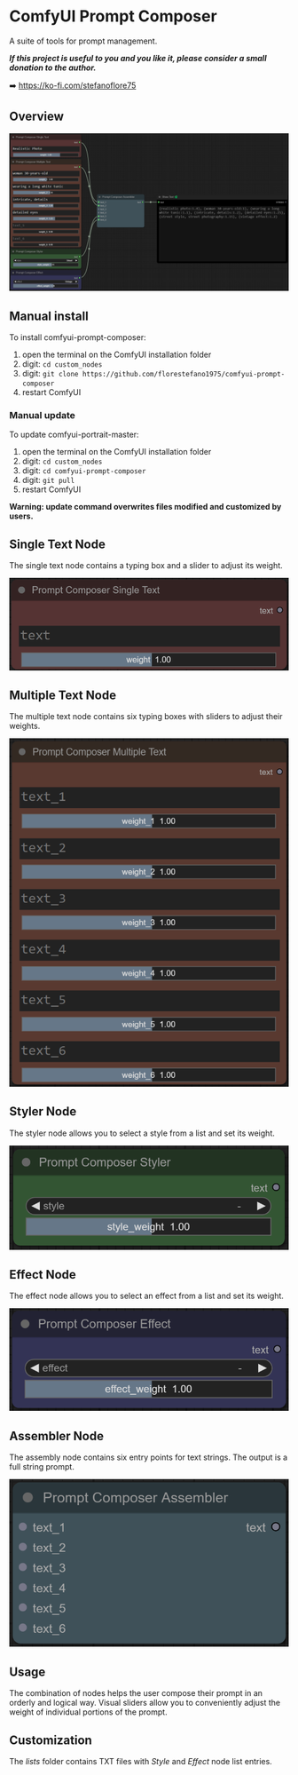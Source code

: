 # ComfyUI Prompt Composer
A suite of tools for prompt management.

**_If this project is useful to you and you like it, please consider a small donation to the author._**

➡️ https://ko-fi.com/stefanoflore75

## Overview

![ComfyUI Prompt Composer Node](/screenshot/prompt-composer-overview.png)

## Manual install

To install comfyui-prompt-composer:

1. open the terminal on the ComfyUI installation folder
2. digit: `cd custom_nodes`
3. digit: `git clone https://github.com/florestefano1975/comfyui-prompt-composer`
4. restart ComfyUI

### Manual update

To update comfyui-portrait-master:

1. open the terminal on the ComfyUI installation folder
2. digit: `cd custom_nodes`
3. digit: `cd comfyui-prompt-composer`
4. digit: `git pull`
5. restart ComfyUI

**Warning: update command overwrites files modified and customized by users.**

## Single Text Node

The single text node contains a typing box and a slider to adjust its weight.

![Single Text Node](/screenshot/single-text.png)

## Multiple Text Node

The multiple text node contains six typing boxes with sliders to adjust their weights.

![Multiple Text Node](/screenshot/multiple-text.png)

## Styler Node

The styler node allows you to select a style from a list and set its weight.

![Styler Node](/screenshot/styler.png)

## Effect Node

The effect node allows you to select an effect from a list and set its weight.

![Effect Node](/screenshot/effect.png)

## Assembler Node

The assembly node contains six entry points for text strings. The output is a full string prompt.

![Assembler Node](/screenshot/assembler.png)

## Usage

The combination of nodes helps the user compose their prompt in an orderly and logical way. Visual sliders allow you to conveniently adjust the weight of individual portions of the prompt.

## Customization

The _lists_ folder contains TXT files with _Style_ and _Effect_ node list entries.